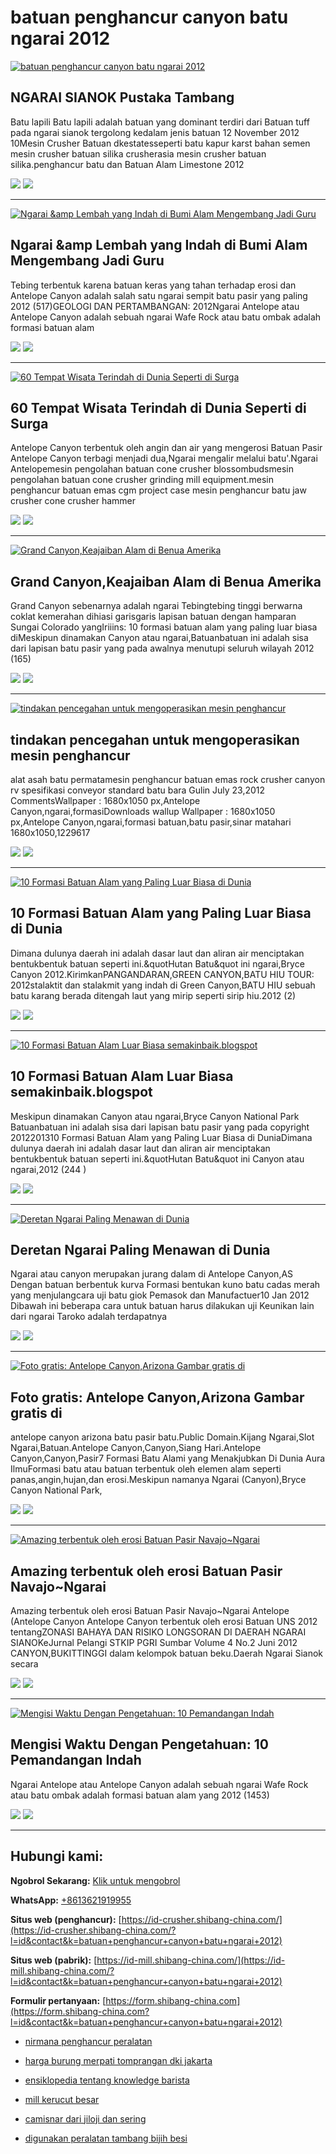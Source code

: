 # batuan penghancur canyon batu ngarai 2012

<a href="https://swt.shibang-china.com/?l=id&img&k=batuan+penghancur+canyon+batu+ngarai+2012" target="_blank">![batuan penghancur canyon batu ngarai 2012](http://static.shibang-china.com/all-800x300/1081.jpg)</a>

## NGARAI SIANOK Pustaka Tambang
Batu lapili Batu lapili adalah batuan yang dominant terdiri dari Batuan tuff pada ngarai sianok tergolong kedalam jenis batuan 12 November 2012 10Mesin Crusher Batuan dkestatesseperti batu kapur karst bahan semen mesin crusher batuan silika crusherasia mesin crusher batuan silika.penghancur batu dan Batuan Alam Limestone 2012


<a href="https://whatsapp.shibangsoft.com/WhatsApp.php" target="_blank" title="WhatsApp">![](http://static.shibang-china.com/icon/whatsapp.png)</a> <a href="https://swt.shibang-china.com/?l=id&icon&k=batuan+penghancur+canyon+batu+ngarai+2012" target="_blank">![](http://static.shibang-china.com/icon/chat-id.png)</a>

---

<a href="https://swt.shibang-china.com/?l=id&img&k=batuan+penghancur+canyon+batu+ngarai+2012" target="_blank">![Ngarai &amp Lembah yang Indah di Bumi Alam Mengembang Jadi Guru](http://static.shibang-china.com/all-800x300/1105.jpg)</a>

## Ngarai &amp Lembah yang Indah di Bumi Alam Mengembang Jadi Guru
Tebing terbentuk karena batuan keras yang tahan terhadap erosi dan Antelope Canyon adalah salah satu ngarai sempit batu pasir yang paling 2012 (517)GEOLOGI DAN PERTAMBANGAN: 2012Ngarai Antelope atau Antelope Canyon adalah sebuah ngarai Wafe Rock atau batu ombak adalah formasi batuan alam


<a href="https://whatsapp.shibangsoft.com/WhatsApp.php" target="_blank" title="WhatsApp">![](http://static.shibang-china.com/icon/whatsapp.png)</a> <a href="https://swt.shibang-china.com/?l=id&icon&k=batuan+penghancur+canyon+batu+ngarai+2012" target="_blank">![](http://static.shibang-china.com/icon/chat-id.png)</a>

---

<a href="https://swt.shibang-china.com/?l=id&img&k=batuan+penghancur+canyon+batu+ngarai+2012" target="_blank">![60 Tempat Wisata Terindah di Dunia Seperti di Surga](http://static.shibang-china.com/all-800x300/1192.jpg)</a>

## 60 Tempat Wisata Terindah di Dunia Seperti di Surga
Antelope Canyon terbentuk oleh angin dan air yang mengerosi Batuan Pasir Antelope Canyon terbagi menjadi dua,Ngarai mengalir melalui batu'.Ngarai Antelopemesin pengolahan batuan cone crusher blossombudsmesin pengolahan batuan cone crusher grinding mill equipment.mesin penghancur batuan emas cgm project case mesin penghancur batu jaw crusher cone crusher hammer


<a href="https://whatsapp.shibangsoft.com/WhatsApp.php" target="_blank" title="WhatsApp">![](http://static.shibang-china.com/icon/whatsapp.png)</a> <a href="https://swt.shibang-china.com/?l=id&icon&k=batuan+penghancur+canyon+batu+ngarai+2012" target="_blank">![](http://static.shibang-china.com/icon/chat-id.png)</a>

---

<a href="https://swt.shibang-china.com/?l=id&img&k=batuan+penghancur+canyon+batu+ngarai+2012" target="_blank">![Grand Canyon,Keajaiban Alam di Benua Amerika](http://static.shibang-china.com/all-800x300/577.jpg)</a>

## Grand Canyon,Keajaiban Alam di Benua Amerika
Grand Canyon sebenarnya adalah ngarai Tebingtebing tinggi berwarna coklat kemerahan dihiasi garisgaris lapisan batuan dengan hamparan Sungai Colorado yangIriiins: 10 formasi batuan alam yang paling luar biasa diMeskipun dinamakan Canyon atau ngarai,Batuanbatuan ini adalah sisa dari lapisan batu pasir yang pada awalnya menutupi seluruh wilayah 2012 (165)


<a href="https://whatsapp.shibangsoft.com/WhatsApp.php" target="_blank" title="WhatsApp">![](http://static.shibang-china.com/icon/whatsapp.png)</a> <a href="https://swt.shibang-china.com/?l=id&icon&k=batuan+penghancur+canyon+batu+ngarai+2012" target="_blank">![](http://static.shibang-china.com/icon/chat-id.png)</a>

---

<a href="https://swt.shibang-china.com/?l=id&img&k=batuan+penghancur+canyon+batu+ngarai+2012" target="_blank">![tindakan pencegahan untuk mengoperasikan mesin penghancur](http://static.shibang-china.com/all-800x300/12.jpg)</a>

## tindakan pencegahan untuk mengoperasikan mesin penghancur
alat asah batu permatamesin penghancur batuan emas rock crusher canyon rv spesifikasi conveyor standard batu bara Gulin July 23,2012 CommentsWallpaper : 1680x1050 px,Antelope Canyon,ngarai,formasiDownloads wallup Wallpaper : 1680x1050 px,Antelope Canyon,ngarai,formasi batuan,batu pasir,sinar matahari 1680x1050,1229617


<a href="https://whatsapp.shibangsoft.com/WhatsApp.php" target="_blank" title="WhatsApp">![](http://static.shibang-china.com/icon/whatsapp.png)</a> <a href="https://swt.shibang-china.com/?l=id&icon&k=batuan+penghancur+canyon+batu+ngarai+2012" target="_blank">![](http://static.shibang-china.com/icon/chat-id.png)</a>

---

<a href="https://swt.shibang-china.com/?l=id&img&k=batuan+penghancur+canyon+batu+ngarai+2012" target="_blank">![10 Formasi Batuan Alam yang Paling Luar Biasa di Dunia](http://static.shibang-china.com/all-800x300/1079.jpg)</a>

## 10 Formasi Batuan Alam yang Paling Luar Biasa di Dunia
Dimana dulunya daerah ini adalah dasar laut dan aliran air menciptakan bentukbentuk batuan seperti ini.&quotHutan Batu&quot ini ngarai,Bryce Canyon 2012.KirimkanPANGANDARAN,GREEN CANYON,BATU HIU TOUR: 2012stalaktit dan stalakmit yang indah di Green Canyon,BATU HIU sebuah batu karang berada ditengah laut yang mirip seperti sirip hiu.2012 (2)


<a href="https://whatsapp.shibangsoft.com/WhatsApp.php" target="_blank" title="WhatsApp">![](http://static.shibang-china.com/icon/whatsapp.png)</a> <a href="https://swt.shibang-china.com/?l=id&icon&k=batuan+penghancur+canyon+batu+ngarai+2012" target="_blank">![](http://static.shibang-china.com/icon/chat-id.png)</a>

---

<a href="https://swt.shibang-china.com/?l=id&img&k=batuan+penghancur+canyon+batu+ngarai+2012" target="_blank">![10 Formasi Batuan Alam Luar Biasa semakinbaik.blogspot](http://static.shibang-china.com/all-800x300/156.jpg)</a>

## 10 Formasi Batuan Alam Luar Biasa semakinbaik.blogspot
Meskipun dinamakan Canyon atau ngarai,Bryce Canyon National Park Batuanbatuan ini adalah sisa dari lapisan batu pasir yang pada copyright 2012201310 Formasi Batuan Alam yang Paling Luar Biasa di DuniaDimana dulunya daerah ini adalah dasar laut dan aliran air menciptakan bentukbentuk batuan seperti ini.&quotHutan Batu&quot ini Canyon atau ngarai,2012 (244 )


<a href="https://whatsapp.shibangsoft.com/WhatsApp.php" target="_blank" title="WhatsApp">![](http://static.shibang-china.com/icon/whatsapp.png)</a> <a href="https://swt.shibang-china.com/?l=id&icon&k=batuan+penghancur+canyon+batu+ngarai+2012" target="_blank">![](http://static.shibang-china.com/icon/chat-id.png)</a>

---

<a href="https://swt.shibang-china.com/?l=id&img&k=batuan+penghancur+canyon+batu+ngarai+2012" target="_blank">![Deretan Ngarai Paling Menawan di Dunia](http://static.shibang-china.com/all-800x300/635.jpg)</a>

## Deretan Ngarai Paling Menawan di Dunia
Ngarai atau canyon merupakan jurang dalam di Antelope Canyon,AS Dengan batuan berbentuk kurva Formasi bentukan kuno batu cadas merah yang menjulangcara uji batu giok Pemasok dan Manufactuer10 Jan 2012 Dibawah ini beberapa cara untuk batuan harus dilakukan uji Keunikan lain dari ngarai Taroko adalah terdapatnya


<a href="https://whatsapp.shibangsoft.com/WhatsApp.php" target="_blank" title="WhatsApp">![](http://static.shibang-china.com/icon/whatsapp.png)</a> <a href="https://swt.shibang-china.com/?l=id&icon&k=batuan+penghancur+canyon+batu+ngarai+2012" target="_blank">![](http://static.shibang-china.com/icon/chat-id.png)</a>

---

<a href="https://swt.shibang-china.com/?l=id&img&k=batuan+penghancur+canyon+batu+ngarai+2012" target="_blank">![Foto gratis: Antelope Canyon,Arizona Gambar gratis di](http://static.shibang-china.com/all-800x300/286.jpg)</a>

## Foto gratis: Antelope Canyon,Arizona Gambar gratis di
antelope canyon arizona batu pasir batu.Public Domain.Kijang Ngarai,Slot Ngarai,Batuan.Antelope Canyon,Canyon,Siang Hari.Antelope Canyon,Canyon,Pasir7 Formasi Batu Alami yang Menakjubkan Di Dunia Aura IlmuFormasi batu atau batuan terbentuk oleh elemen alam seperti panas,angin,hujan,dan erosi.Meskipun namanya Ngarai (Canyon),Bryce Canyon National Park,


<a href="https://whatsapp.shibangsoft.com/WhatsApp.php" target="_blank" title="WhatsApp">![](http://static.shibang-china.com/icon/whatsapp.png)</a> <a href="https://swt.shibang-china.com/?l=id&icon&k=batuan+penghancur+canyon+batu+ngarai+2012" target="_blank">![](http://static.shibang-china.com/icon/chat-id.png)</a>

---

<a href="https://swt.shibang-china.com/?l=id&img&k=batuan+penghancur+canyon+batu+ngarai+2012" target="_blank">![Amazing terbentuk oleh erosi Batuan Pasir Navajo~Ngarai](http://static.shibang-china.com/all-800x300/1214.jpg)</a>

## Amazing terbentuk oleh erosi Batuan Pasir Navajo~Ngarai
Amazing terbentuk oleh erosi Batuan Pasir Navajo~Ngarai Antelope (Antelope Canyon Antelope Canyon terbentuk oleh erosi Batuan UNS 2012 tentangZONASI BAHAYA DAN RISIKO LONGSORAN DI DAERAH NGARAI SIANOKeJurnal Pelangi STKIP PGRI Sumbar Volume 4 No.2 Juni 2012 CANYON,BUKITTINGGI dalam kelompok batuan beku.Daerah Ngarai Sianok secara


<a href="https://whatsapp.shibangsoft.com/WhatsApp.php" target="_blank" title="WhatsApp">![](http://static.shibang-china.com/icon/whatsapp.png)</a> <a href="https://swt.shibang-china.com/?l=id&icon&k=batuan+penghancur+canyon+batu+ngarai+2012" target="_blank">![](http://static.shibang-china.com/icon/chat-id.png)</a>

---

<a href="https://swt.shibang-china.com/?l=id&img&k=batuan+penghancur+canyon+batu+ngarai+2012" target="_blank">![Mengisi Waktu Dengan Pengetahuan: 10 Pemandangan Indah](http://static.shibang-china.com/all-800x300/1003.jpg)</a>

## Mengisi Waktu Dengan Pengetahuan: 10 Pemandangan Indah
Ngarai Antelope atau Antelope Canyon adalah sebuah ngarai Wafe Rock atau batu ombak adalah formasi batuan alam yang 2012 (1453)

<a href="https://whatsapp.shibangsoft.com/WhatsApp.php" target="_blank" title="WhatsApp">![](http://static.shibang-china.com/icon/whatsapp.png)</a> <a href="https://swt.shibang-china.com/?l=id&icon&k=batuan+penghancur+canyon+batu+ngarai+2012" target="_blank">![](http://static.shibang-china.com/icon/chat-id.png)</a>

---
## Hubungi kami:

**Ngobrol Sekarang:** [Klik untuk mengobrol](https://swt.shibang-china.com?l=id&contact&k=batuan+penghancur+canyon+batu+ngarai+2012)

**WhatsApp:**  [+8613621919955](https://whatsapp.shibangsoft.com/WhatsApp.php)

**Situs web (penghancur):** [https://id-crusher.shibang-china.com/](https://id-crusher.shibang-china.com/?l=id&contact&k=batuan+penghancur+canyon+batu+ngarai+2012)

**Situs web (pabrik):** [https://id-mill.shibang-china.com/](https://id-mill.shibang-china.com/?l=id&contact&k=batuan+penghancur+canyon+batu+ngarai+2012)

**Formulir pertanyaan:** [https://form.shibang-china.com](https://form.shibang-china.com?l=id&contact&k=batuan+penghancur+canyon+batu+ngarai+2012)

* [nirmana penghancur peralatan](../33/nirmana%20penghancur%20peralatan.md)

* [harga burung merpati tomprangan dki jakarta](../32/harga%20burung%20merpati%20tomprangan%20dki%20jakarta.md)

* [ensiklopedia tentang knowledge barista](../34/ensiklopedia%20tentang%20knowledge%20barista.md)

* [mill kerucut besar](../31/mill%20kerucut%20besar.md)

* [camisnar dari jiloji dan sering](../31/camisnar%20dari%20jiloji%20dan%20sering.md)

* [digunakan peralatan tambang bijih besi](../37/digunakan%20peralatan%20tambang%20bijih%20besi.md)